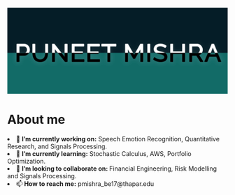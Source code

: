 <p align='center'><img src="https://github.com/puneat/puneat/blob/master/banner2.jpg"  class="project-name"/>
      </p>
<h1>About me</h1>

<li>🔭 <b>I’m currently working on:</b> Speech Emotion Recognition, Quantitative Research, and Signals Processing.</li>
<li>🌱 <b>I’m currently learning:</b> Stochastic Calculus, AWS, Portfolio Optimization.</li>
<li>👯 <b>I’m looking to collaborate on: </b>Financial Engineering, Risk Modelling and Signals Processing.</li> 
<li>📫<b> How to reach me:</b> pmishra_be17@thapar.edu</li>



